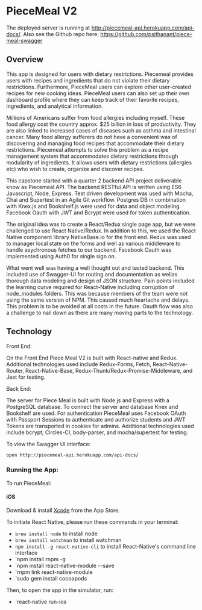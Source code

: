 # PieceMeal V2

The deployed server is running at http://piecemeal-api.herokuapp.com/api-docs/. Also see the
Github repo here; https://github.com/psithanant/piece-meal-swagger

## Overview
This app is designed for users with dietary restrictions. Piecemeal provides
users with recipes and ingredients that do not violate their dietary restrictions.
Furthermore, PieceMeal users can explore other user-created recipes for new cooking ideas.
PieceMeal users can also set up their own dashboard profile where they can
keep track of their favorite recipes, ingredients, and analytical information.

Millions of Americans suffer from food allergies including myself. These food allergy cost the country approx. $25 billion in loss of productivity. They are also linked to increased cases of diseases such as asthma and intestinal cancer. Many food allergy sufferers do not have a convenient was of discovering and managing food recipes that accommodate their dietary restrictions. Piecemeal attempts to solve this problem as a recipe management system that accommodates dietary restrictions through modularity of ingredients. It allows users with dietary restrictions (allergies etc) who wish to create, organize and discover recipes.

This capstone started with a quarter 2 backend API project deliverable know as Piecemeal API. The backend RESTful API is written using ES6 Javascript, Node, Express. Test driven development was used with Mocha, Chai and Supertest in an Agile Git workflow. Postgres DB in combination with Knex.js and Bookshelf.js were used for data and object modeling. Facebook Oauth with JWT and Bcrypt were used for token authentication.

The original idea was to create a React/Redux single page app, but we were challenged to use React Native/Redux. In addition to this, we used the React Native component library NativeBase.io for the front end. Redux was used to manager local state on the forms and well as various middleware to handle asychronous fetches to our backend. Facebook Oauth was implemented using Auth0 for single sign on.

What went well was having a well thought out and tested backend. This included use of Swagger-UI for routing and documentation as wellas thorough data modeling and design of JSON structure. Pain points included the learning curve required for React-Native including corruption of node_modules folders. This was because members of the team were not using the same version of NPM. This caused much heartache and delays. This problem is to be avoided at all costs in the future. Oauth flow was also a challenge to nail down as there are many moving parts to the technology.

## Technology

Front End:

On the Front End Piece Meal V2 is built with React-native and Redux. Additional technologies used include Redux-Forms, Fetch, React-Native-Router, React-Native-Base, Redux-Thunk/Redux-Promise-Middleware, and Jest for testing.

Back End:

The server for Piece Meal is built with Node.js and Express with a PostgreSQL database. To connect the server and database Knex and Bookshelf are used.
For authentication PieceMeal uses Facebook OAuth with Passport Sessions to authenticate and authorize students and JWT Tokens are transported in cookies for admins. Additional technologies used include bcrypt, Circles-CI, body-parser, and mocha/supertest for testing.

To view the Swagger UI interface:

```
open http://piecemeal-api.herokuapp.com/api-docs/
```

### Running the App:
To run PieceMeal:

#### iOS

Download & install [Xcode](https://itunes.apple.com/us/app/xcode/id497799835?mt=12) from the App Store.

To initiate React Native, please run these commands in your terminal:
  - `brew install node` to install node
  - `brew install watchman` to install watchman
  - `npm install -g react-native-cli` to install React-Native's command line interface
  - `npm install rnpm -g
  - `npm install react-native-module --save
  - `rnpm link react-native-module
  - `sudo gem install cocoapods

Then, to open the app in the simulator, run:
  - `react-native run-ios
